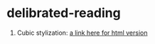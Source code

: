 # delibrated-reading

1. Cubic stylization: [a link here for html version](http://htmlpreview.github.io/?https://github.com/Zchappie/delibrated-reading/blob/master/shape3d-cubicStyle.html)